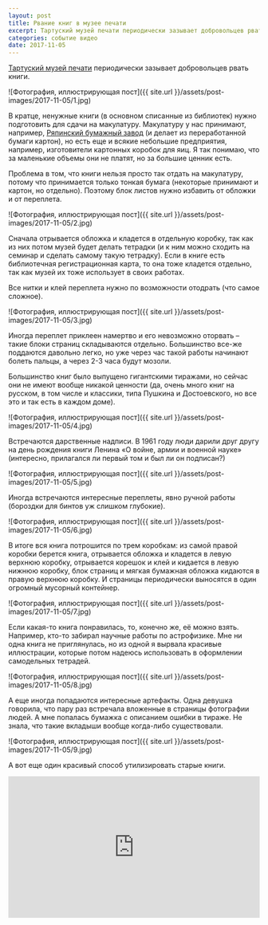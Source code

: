 ```yaml
---
layout: post
title: Рвание книг в музее печати
excerpt: Тартуский музей печати периодически зазывает добровольцев рвать книги. В кратце, ненужные книги (в основном списанные из библиотек) нужно подготовить для сдачи на макулатуру. Макулатуру у нас принимают, например, Ряпинский бумажный завод (и делает из переработанной бумаги картон), но есть еще и всякие небольшие предприятия, например, изготовители картонных коробок для яиц. Я так понимаю, что за маленькие объемы они не платят, но за большие ценник есть.
categories: событие видео
date: 2017-11-05
---
```

[Тартуский музей печати](http://www.trykimuuseum.ee) периодически зазывает добровольцев рвать книги.

![Фотография, иллюстрирующая пост]({{ site.url }}/assets/post-images/2017-11-05/1.jpg)

В кратце, ненужные книги (в основном списанные из библиотек) нужно подготовить для сдачи на макулатуру. Макулатуру у нас принимают, например, [Ряпинский бумажный завод](http://www.rappin.ee) (и делает из переработанной бумаги картон), но есть еще и всякие небольшие предприятия, например, изготовители картонных коробок для яиц. Я так понимаю, что за маленькие объемы они не платят, но за большие ценник есть.

Проблема в том, что книги нельзя просто так отдать на макулатуру, потому что принимается только тонкая бумага (некоторые принимают и картон, но отдельно). Поэтому блок листов нужно избавить от обложки и от переплета.

![Фотография, иллюстрирующая пост]({{ site.url }}/assets/post-images/2017-11-05/2.jpg)

Сначала отрывается обложка и кладется в отдельную коробку, так как из них потом музей будет делать тетрадки (и к ним можно сходить на семинар и сделать самому такую тетрадку).
Если в книге есть библиотечная регистрационная карта, то она тоже кладется отдельно, так как музей их тоже использует в своих работах.

Все нитки и клей переплета нужно по возможности отодрать (что самое сложное).

![Фотография, иллюстрирующая пост]({{ site.url }}/assets/post-images/2017-11-05/3.jpg)

Иногда переплет приклеен намертво и его невозможно оторвать – такие блоки страниц складываются отдельно. Большинство все-же поддаются давольно легко, но уже через час такой работы начинают болеть пальцы, а через 2-3 часа будут мозоли.

Большинство книг было выпущено гигантскими тиражами, но сейчас они не имеют вообще никакой ценности (да, очень много книг на русском, в том числе и классики, типа Пушкина и Достоевского, но все это и так есть в каждом доме).

![Фотография, иллюстрирующая пост]({{ site.url }}/assets/post-images/2017-11-05/4.jpg)

Встречаются дарственные надписи. В 1961 году люди дарили друг другу на день рождения книги Ленина «О войне, армии и военной науке» (интересно, прилагался ли первый том и был ли он подписан?)

![Фотография, иллюстрирующая пост]({{ site.url }}/assets/post-images/2017-11-05/5.jpg)

Иногда встречаются интересные переплеты, явно ручной работы (бороздки для бинтов уж слишком глубокие).

![Фотография, иллюстрирующая пост]({{ site.url }}/assets/post-images/2017-11-05/6.jpg)

В итоге вся книга потрошится по трем коробкам: из самой правой коробки берется книга, отрывается обложка и кладется в левую верхнюю коробку, отрывается корешок и клей и кидается в левую нижнюю коробку, блок страниц и мягкая бумажная обложка кидаются в правую верхнюю коробку. И страницы периодически выносятся в один огромный мусорный контейнер.

![Фотография, иллюстрирующая пост]({{ site.url }}/assets/post-images/2017-11-05/7.jpg)

Если какая-то книга понравилась, то, конечно же, её можно взять. Например, кто-то забирал научные работы по астрофизике. Мне ни одна книга не приглянулась, но из одной я вырвала красивые иллюстрации, которые потом надеюсь использовать в оформлении самодельных тетрадей.

![Фотография, иллюстрирующая пост]({{ site.url }}/assets/post-images/2017-11-05/8.jpg)

А еще иногда попадаются интересные артефакты. Одна девушка говорила, что пару раз встречала вложенные в страницы фотографии людей. А мне попалась бумажка с описанием ошибки в тираже. Не знала, что такие вкладыши вообще когда-либо существовали.

![Фотография, иллюстрирующая пост]({{ site.url }}/assets/post-images/2017-11-05/9.jpg)

А вот еще один красивый способ утилизировать старые книги.
<div style="max-width:854px"><div style="position:relative;height:0;padding-bottom:56.25%"><iframe src="https://embed.ted.com/talks/lang/ru/brian_dettmer_old_books_reborn_as_intricate_art" width="854" height="480" style="position:absolute;left:0;top:0;width:100%;height:100%" frameborder="0" scrolling="no" allowfullscreen></iframe></div></div>
